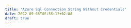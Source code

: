 ```yaml
---
title: "Azure Sql Connection String Without Credentials"
date: 2022-09-03T00:58:17+02:00
draft: true
---
```


